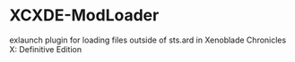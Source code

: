 # XCXDE-ModLoader
exlaunch plugin for loading files outside of sts.ard in Xenoblade Chronicles X: Definitive Edition
